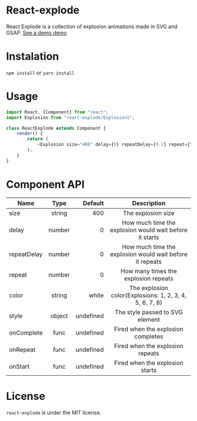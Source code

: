 # React-explode
React Explode is a collection of explosion animations made in SVG and GSAP.
[See a demo demo](https://bigfanjs.github.io/react-explode-demo/)

# Instalation
``npm install`` or ``yarn install``

# Usage
```js
import React, {Component} from "react";
import Explosion from "react-explode/Explosion1";

class ReactExplode extends Component {
    render() {
        return (
            <Explosion size="400" delay={0} repeatDelay={0.1} repeat={5} />
        );
    }
}
```

# Component API
| Name          | Type          | Default   | Description                                                |
| ------------- |:-------------:| ---------:| :---------------------------------------------------------:|
| size          | string        | 400       | The explosion size                                         |
| delay         | number        | 0         | How much time the explosion would wait before it starts    |
| repeatDelay   | number        | 0         | How much time the explosion would wait before it repeats   |
| repeat        | number        | 0         | How many times the explosion repeats                       |
| color         | string        | white     | The explosion color(Explosions: 1, 2, 3, 4, 5, 6, 7, 8)    |
| style         | object        | undefined | The style passed to SVG element                            |
| onComplete    | func          | undefined | Fired when the explosion completes                         |
| onRepeat      | func          | undefined | Fired when the explosion repeats                           |
| onStart       | func          | undefined | Fired when the explosion starts                            |

# License
``react-explode`` is under the MIT license.